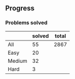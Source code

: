 ## Progress
### Problems solved
|          | solved | total |
|----------|--------|-------|
| All      |   55   |  2867 |
| Easy     |   20   |
| Medium   |   32   |
| Hard     |   3    |
